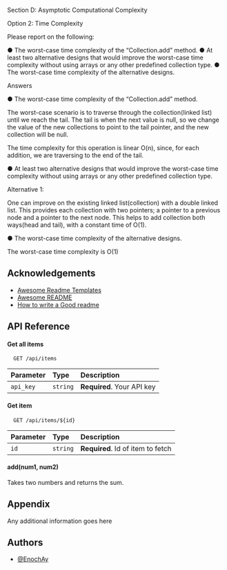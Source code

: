 Section D: Asymptotic Computational Complexity


Option 2: Time Complexity

Please report on the following:

● The worst-case time complexity of the “Collection.add” method.
● At least two alternative designs that would improve the worst-case time
complexity without using arrays or any other predefined collection type.
● The worst-case time complexity of the alternative designs.


Answers

● The worst-case time complexity of the “Collection.add” method.

The worst-case scenario is to traverse through the collection(linked list) until we reach the tail. The tail is when the next value is null, so we change the value of the new collections to point to the tail pointer, and the new collection will be null.

The time complexity for this operation is linear O(n), since, for each addition, we are traversing to the end of the tail.


● At least two alternative designs that would improve the worst-case time
complexity without using arrays or any other predefined collection type.

Alternative 1:

One can improve on the existing linked list(collection) with a double linked list. This provides each collection with two pointers; a pointer to a previous node and a pointer to the next node. This helps to add collection both ways(head and tail), with a constant time of O(1).









● The worst-case time complexity of the alternative designs.

The worst-case time complexity is O(1)

## Acknowledgements

 - [Awesome Readme Templates](https://awesomeopensource.com/project/elangosundar/awesome-README-templates)
 - [Awesome README](https://github.com/matiassingers/awesome-readme)
 - [How to write a Good readme](https://bulldogjob.com/news/449-how-to-write-a-good-readme-for-your-github-project)

  
## API Reference

#### Get all items

```http
  GET /api/items
```

| Parameter | Type     | Description                |
| :-------- | :------- | :------------------------- |
| `api_key` | `string` | **Required**. Your API key |

#### Get item

```http
  GET /api/items/${id}
```

| Parameter | Type     | Description                       |
| :-------- | :------- | :-------------------------------- |
| `id`      | `string` | **Required**. Id of item to fetch |

#### add(num1, num2)

Takes two numbers and returns the sum.

  
## Appendix

Any additional information goes here

  
## Authors

- [@EnochAy](https://github.com/EnochAy)
  